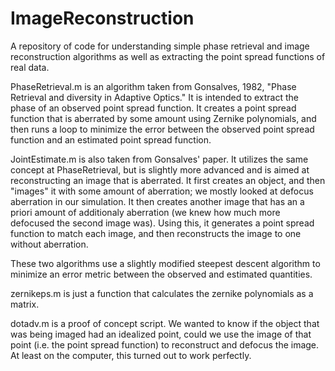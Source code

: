 # ImageReconstruction
A repository of code for understanding simple phase retrieval and image reconstruction 
algorithms as well as extracting the point spread functions of real data.

PhaseRetrieval.m is an algorithm taken from Gonsalves, 1982, "Phase Retrieval and diversity in Adaptive Optics." It is intended to extract the phase of an observed point spread function. It creates a point spread function that is aberrated by some amount using Zernike polynomials, and then runs a loop to minimize the error between the observed point spread function and an estimated point spread function.

JointEstimate.m is also taken from Gonsalves' paper. It utilizes the same concept at PhaseRetrieval, but is slightly more advanced and is aimed at reconstructing an image that is aberrated. It first creates an object, and then "images" it with some amount of aberration; we mostly looked at defocus aberration in our simulation. It then creates another image that has an a priori amount of additionaly aberration (we knew how much more defocused the second image was). Using this, it generates a point spread function to match each image, and then reconstructs the image to one without aberration.

These two algorithms use a slightly modified steepest descent algorithm to minimize an error metric between the observed and estimated quantities.

zernikeps.m is just a function that calculates the zernike polynomials as a matrix.

dotadv.m is a proof of concept script. We wanted to know if the object that was being imaged had an idealized point, could we use the image of that point (i.e. the point spread function) to reconstruct and defocus the image. At least on the computer, this turned out to work perfectly.
